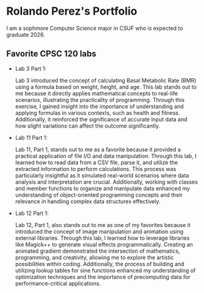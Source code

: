 # Rolando Perez's Portfolio

I am a sophmore Computer Science major in CSUF who is expected to graduate 2026.

## Favorite CPSC 120 labs

* Lab 3 Part 1:

  Lab 3 introduced the concept of calculating Basal Metabolic Rate (BMR) using a formula based on weight, height, and age. This lab stands out to me because it directly applies mathematical concepts to real-life scenarios, illustrating the practicality of programming. Through this exercise, I gained insight into the importance of understanding and applying formulas in various contexts, such as health and fitness. Additionally, it reinforced the significance of accurate input data and how slight variations can affect the outcome significantly.


* Lab 11 Part 1:

  Lab 11, Part 1, stands out to me as a favorite because it provided a practical application of file I/O and data manipulation. Through this lab, I learned how to read data from a CSV file, parse it, and utilize the extracted information to perform calculations. This process was particularly insightful as it simulated real-world scenarios where data analysis and interpretation are crucial. Additionally, working with classes and member functions to organize and manipulate data enhanced my understanding of object-oriented programming concepts and their relevance in handling complex data structures effectively.


* Lab 12 Part 1:

  Lab 12, Part 1, also stands out to me as one of my favorites because it introduced the concept of image manipulation and animation using external libraries. Through this lab, I learned how to leverage libraries like Magick++ to generate visual effects programmatically. Creating an animated gradient demonstrated the intersection of mathematics, programming, and creativity, allowing me to explore the artistic possibilities within coding. Additionally, the process of building and utilizing lookup tables for sine functions enhanced my understanding of optimization techniques and the importance of precomputing data for performance-critical applications.

